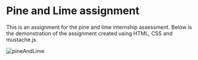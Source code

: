 # Pine and Lime assignment

This is an assignment for the pine and lime internship assessment.
Below is the demonstration of the assignment created using HTML, CSS and mustache.js.

![pineAndLime](https://user-images.githubusercontent.com/91653541/198838448-44be49b6-6413-4ab0-834d-9c93e1b7eee2.gif)
